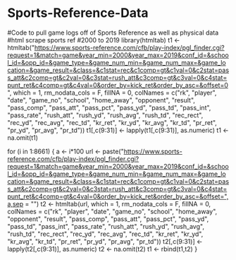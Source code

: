 # Sports-Reference-Data
#Code to pull game logs off of Sports Reference as well as physical data
#html scrape sports ref
#2000 to 2019
library(htmltab)
t1 <- htmltab("https://www.sports-reference.com/cfb/play-index/pgl_finder.cgi?request=1&match=game&year_min=2000&year_max=2019&conf_id=&school_id=&opp_id=&game_type=&game_num_min=&game_num_max=&game_location=&game_result=&class=&c1stat=rec&c1comp=gt&c1val=0&c2stat=pass_att&c2comp=gt&c2val=0&c3stat=rush_att&c3comp=gt&c3val=0&c4stat=punt_ret&c4comp=gt&c4val=0&order_by=kick_ret&order_by_asc=&offset=0", which = 1, rm_nodata_cols = F, fillNA = 0, colNames = c("rk", "player", "date", "game_no", "school", "home_away", "opponent", "result", "pass_comp", "pass_att", "pass_pct", "pass_yd", "pass_td", "pass_int", "pass_rate", "rush_att", "rush_yd", "rush_avg", "rush_td", "rec_rect", "rec_yd", "rec_avg", "rec_td", "kr_ret", "kr_yd", "kr_avg", "kr_td", "pr_ret", "pr_yd", "pr_avg", "pr_td"))
t1[,c(9:31)] <- lapply(t1[,c(9:31)], as.numeric)
t1 <- na.omit(t1)

for (i in 1:8661) {
    a <- i*100
    url <- paste("https://www.sports-reference.com/cfb/play-index/pgl_finder.cgi?request=1&match=game&year_min=2000&year_max=2019&conf_id=&school_id=&opp_id=&game_type=&game_num_min=&game_num_max=&game_location=&game_result=&class=&c1stat=rec&c1comp=gt&c1val=0&c2stat=pass_att&c2comp=gt&c2val=0&c3stat=rush_att&c3comp=gt&c3val=0&c4stat=punt_ret&c4comp=gt&c4val=0&order_by=kick_ret&order_by_asc=&offset=",a,sep = "")
    t2 <- htmltab(url, which = 1, rm_nodata_cols = F, fillNA = 0, colNames = c("rk", "player", "date", "game_no", "school", "home_away", "opponent", "result", "pass_comp", "pass_att", "pass_pct", "pass_yd", "pass_td", "pass_int", "pass_rate", "rush_att", "rush_yd", "rush_avg", "rush_td", "rec_rect", "rec_yd", "rec_avg", "rec_td", "kr_ret", "kr_yd", "kr_avg", "kr_td", "pr_ret", "pr_yd", "pr_avg", "pr_td"))
t2[,c(9:31)] <- lapply(t2[,c(9:31)], as.numeric)
t2 <- na.omit(t2)
t1 <- rbind(t1,t2)
}
